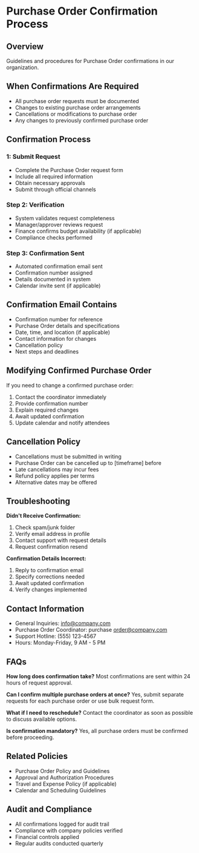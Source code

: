 # Purchase Order Confirmation Process

## Overview
Guidelines and procedures for Purchase Order confirmations in our organization.

## When Confirmations Are Required
- All purchase order requests must be documented
- Changes to existing purchase order arrangements
- Cancellations or modifications to purchase order
- Any changes to previously confirmed purchase order

## Confirmation Process

###  1: Submit Request
- Complete the Purchase Order request form
- Include all required information
- Obtain necessary approvals
- Submit through official channels

### Step 2: Verification
- System validates request completeness
- Manager/approver reviews request
- Finance confirms budget availability (if applicable)
- Compliance checks performed

### Step 3: Confirmation Sent
- Automated confirmation email sent
- Confirmation number assigned
- Details documented in system
- Calendar invite sent (if applicable)

## Confirmation Email Contains
- Confirmation number for reference
- Purchase Order details and specifications
- Date, time, and location (if applicable)
- Contact information for changes
- Cancellation policy
- Next steps and deadlines

## Modifying Confirmed Purchase Order
If you need to change a confirmed purchase order:
1. Contact the coordinator immediately
2. Provide confirmation number
3. Explain required changes
4. Await updated confirmation
5. Update calendar and notify attendees

## Cancellation Policy
- Cancellations must be submitted in writing
- Purchase Order can be cancelled up to [timeframe] before
- Late cancellations may incur fees
- Refund policy applies per terms
- Alternative dates may be offered

## Troubleshooting

**Didn't Receive Confirmation:**
1. Check spam/junk folder
2. Verify email address in profile
3. Contact support with request details
4. Request confirmation resend

**Confirmation Details Incorrect:**
1. Reply to confirmation email
2. Specify corrections needed
3. Await updated confirmation
4. Verify changes implemented

## Contact Information
- General Inquiries: info@company.com
- Purchase Order Coordinator: purchase order@company.com
- Support Hotline: (555) 123-4567
- Hours: Monday-Friday, 9 AM - 5 PM

## FAQs

**How long does confirmation take?**
Most confirmations are sent within 24 hours of request approval.

**Can I confirm multiple purchase orders at once?**
Yes, submit separate requests for each purchase order or use bulk request form.

**What if I need to reschedule?**
Contact the coordinator as soon as possible to discuss available options.

**Is confirmation mandatory?**
Yes, all purchase orders must be confirmed before proceeding.

## Related Policies
- Purchase Order Policy and Guidelines
- Approval and Authorization Procedures
- Travel and Expense Policy (if applicable)
- Calendar and Scheduling Guidelines

## Audit and Compliance
- All confirmations logged for audit trail
- Compliance with company policies verified
- Financial controls applied
- Regular audits conducted quarterly

